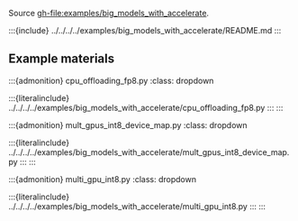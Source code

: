 Source <gh-file:examples/big_models_with_accelerate>.

:::{include} ../../../../examples/big_models_with_accelerate/README.md
:::

## Example materials

:::{admonition} cpu_offloading_fp8.py
:class: dropdown

:::{literalinclude} ../../../../examples/big_models_with_accelerate/cpu_offloading_fp8.py
:::
:::

:::{admonition} mult_gpus_int8_device_map.py
:class: dropdown

:::{literalinclude} ../../../../examples/big_models_with_accelerate/mult_gpus_int8_device_map.py
:::
:::

:::{admonition} multi_gpu_int8.py
:class: dropdown

:::{literalinclude} ../../../../examples/big_models_with_accelerate/multi_gpu_int8.py
:::
:::

